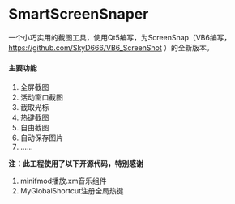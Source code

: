 # SmartScreenSnaper

一个小巧实用的截图工具，使用Qt5编写，为ScreenSnap（VB6编写， https://github.com/SkyD666/VB6_ScreenShot ）的全新版本。



#### 主要功能

1. 全屏截图
2. 活动窗口截图
3. 截取光标
4. 热键截图
5. 自由截图
6. 自动保存图片
7. ......



**注：此工程使用了以下开源代码，特别感谢**

1. minifmod播放.xm音乐组件
2. MyGlobalShortcut注册全局热键

